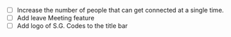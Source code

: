 - [ ] Increase the number of people that can get connected at a single time.
- [ ] Add leave Meeting feature
- [ ] Add logo of S.G. Codes to the title bar 